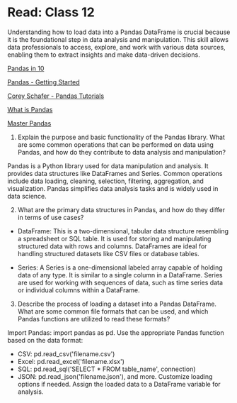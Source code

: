 # Read: Class 12

Understanding how to load data into a Pandas DataFrame is crucial because it is the foundational step in data analysis and manipulation. This skill allows data professionals to access, explore, and work with various data sources, enabling them to extract insights and make data-driven decisions.

[Pandas in 10](https://pandas.pydata.org/pandas-docs/stable/user_guide/10min.html)

[Pandas - Getting Started](https://pandas.pydata.org/pandas-docs/stable/getting_started/intro_tutorials/index.html)

[Corey Schafer - Pandas Tutorials](https://www.youtube.com/playlist?list=PL-osiE80TeTsWmV9i9c58mdDCSskIFdDS)

[What is Pandas](https://www.youtube.com/watch?v=dcqPhpY7tWk&t=391s)

[Master Pandas](https://towardsdatascience.com/be-a-more-efficient-data-scientist-today-master-pandas-with-this-guide-ea362d27386)

1. Explain the purpose and basic functionality of the Pandas library. What are some common operations that can be performed on data using Pandas, and how do they contribute to data analysis and manipulation?

Pandas is a Python library used for data manipulation and analysis. It provides data structures like DataFrames and Series. Common operations include data loading, cleaning, selection, filtering, aggregation, and visualization. Pandas simplifies data analysis tasks and is widely used in data science.

2. What are the primary data structures in Pandas, and how do they differ in terms of use cases?

* DataFrame: This is a two-dimensional, tabular data structure resembling a spreadsheet or SQL table. It is used for storing and manipulating structured data with rows and columns. DataFrames are ideal for handling structured datasets like CSV files or database tables.

* Series: A Series is a one-dimensional labeled array capable of holding data of any type. It is similar to a single column in a DataFrame. Series are used for working with sequences of data, such as time series data or individual columns within a DataFrame.

3. Describe the process of loading a dataset into a Pandas DataFrame. What are some common file formats that can be used, and which Pandas functions are utilized to read these formats?

Import Pandas: import pandas as pd.
Use the appropriate Pandas function based on the data format:

* CSV: pd.read_csv('filename.csv')
* Excel: pd.read_excel('filename.xlsx')
* SQL: pd.read_sql('SELECT * FROM table_name', connection)
* JSON: pd.read_json('filename.json'), and more.
Customize loading options if needed.
Assign the loaded data to a DataFrame variable for analysis.
